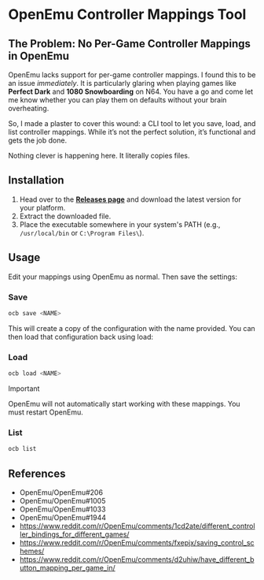 # OpenEmu Controller Mappings Tool

## The Problem: No Per-Game Controller Mappings in OpenEmu

OpenEmu lacks support for per-game controller mappings. I found this to be an issue _immediately_. It is particularly glaring when playing games like **Perfect Dark** and **1080 Snowboarding** on N64. You have a go and come let me know whether you can play them on defaults without your brain overheating.

So, I made a plaster to cover this wound: a CLI tool to let you save, load, and list controller mappings. While it’s not the perfect solution, it’s functional and gets the job done.

Nothing clever is happening here. It literally copies files.

## Installation

1. Head over to the **[Releases page](https://github.com/mattcanty/openemu-controller-bindings/releases)** and download the latest version for your platform.
2. Extract the downloaded file.
3. Place the executable somewhere in your system's PATH (e.g., `/usr/local/bin` or `C:\Program Files\`).

## Usage

Edit your mappings using OpenEmu as normal. Then save the settings:

### Save

```bash
ocb save <NAME>
```

This will create a copy of the configuration with the name provided. You can then load that configuration back using load:

### Load

```bash
ocb load <NAME>
```

> [!IMPORTANT]  
> OpenEmu will not automatically start working with these mappings. You must restart OpenEmu.

### List

```bash
ocb list
```

## References

- OpenEmu/OpenEmu#206
- OpenEmu/OpenEmu#1005
- OpenEmu/OpenEmu#1033
- OpenEmu/OpenEmu#1944
- https://www.reddit.com/r/OpenEmu/comments/1cd2ate/different_controller_bindings_for_different_games/
- https://www.reddit.com/r/OpenEmu/comments/fxepjx/saving_control_schemes/
- https://www.reddit.com/r/OpenEmu/comments/d2uhiw/have_different_button_mapping_per_game_in/

